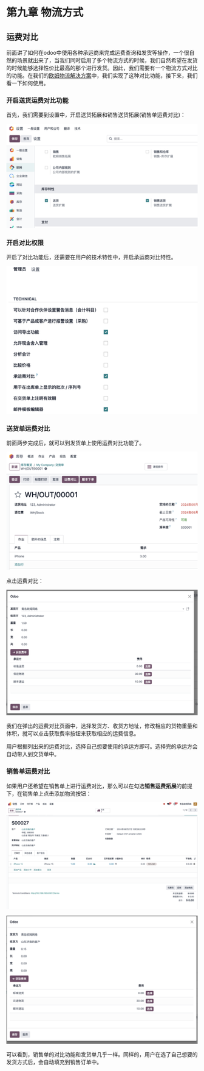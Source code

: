 # 第九章 物流方式

## 运费对比

前面讲了如何在odoo中使用各种承运商来完成运费查询和发货等操作，一个很自然的场景就出来了，当我们同时启用了多个物流方式的时候，我们自然希望在发货的时候能够选择性价比最高的那个进行发货。因此，我们需要有一个物流方式对比的功能。在我们的[欧姆物流解决方案](https://odoohub.com.cn)中，我们实现了这种对比功能，接下来，我们看一下如何使用。

### 开启送货运费对比功能

首先，我们需要到设置中，开启送货拓展和销售送货拓展(销售单运费对比)：

![21](./images/21.png)

### 开启对比权限

开启了对比功能后，还需要在用户的技术特性中，开启承运商对比特性。

![22](./images/22.png)

### 送货单运费对比

前面两步完成后，就可以到发货单上使用运费对比功能了。

![23](./images/23.png)

点击运费对比：

![24](./images/24.png)

我们在弹出的运费对比页面中，选择发货方、收货方地址，修改相应的货物重量和体积，就可以点击获取费率按钮来获取相应的运费信息。

用户根据列出来的运费对比，选择自己想要使用的承运方即可。选择完的承运方会自动带入到交货单中。

### 销售单运费对比

如果用户还希望在销售单上进行运费对比，那么可以在勾选**销售运费拓展**的前提下，在销售单上点击添加物流按钮：

![26](./images/26.png)

![27](./images/28.png)

可以看到，销售单的对比功能和发货单几乎一样。同样的，用户在选了自己想要的发货方式后，会自动填充到销售订单中。


